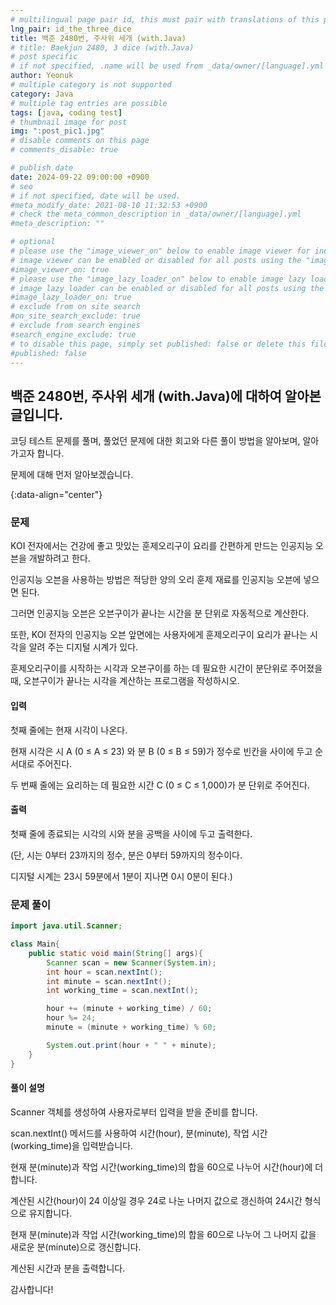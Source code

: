```yaml
---
# multilingual page pair id, this must pair with translations of this page. (This name must be unique)
lng_pair: id_the_three_dice
title: 백준 2480번, 주사위 세개 (with.Java)
# title: Baekjun 2480, 3 dice (with.Java)
# post specific
# if not specified, .name will be used from _data/owner/[language].yml
author: Yeonuk
# multiple category is not supported
category: Java
# multiple tag entries are possible
tags: [java, coding test]
# thumbnail image for post
img: ":post_pic1.jpg"
# disable comments on this page
# comments_disable: true

# publish date
date: 2024-09-22 09:00:00 +0900
# seo
# if not specified, date will be used.
#meta_modify_date: 2021-08-10 11:32:53 +0900
# check the meta_common_description in _data/owner/[language].yml
#meta_description: ""

# optional
# please use the "image_viewer_on" below to enable image viewer for individual pages or posts (_posts/ or [language]/_posts folders).
# image viewer can be enabled or disabled for all posts using the "image_viewer_posts: true" setting in _data/conf/main.yml.
#image_viewer_on: true
# please use the "image_lazy_loader_on" below to enable image lazy loader for individual pages or posts (_posts/ or [language]/_posts folders).
# image lazy loader can be enabled or disabled for all posts using the "image_lazy_loader_posts: true" setting in _data/conf/main.yml.
#image_lazy_loader_on: true
# exclude from on site search
#on_site_search_exclude: true
# exclude from search engines
#search_engine_exclude: true
# to disable this page, simply set published: false or delete this file
#published: false
---
```


<!-- outline-start -->

## 백준 2480번, 주사위 세개 (with.Java)에 대하여 알아본 글입니다.

코딩 테스트 문제를 풀며, 풀었던 문제에 대한 회고와 다른 풀이 방법을 알아보며, 알아가고자 합니다.

문제에 대해 먼저 알아보겠습니다.

{:data-align="center"}

<!-- outline-end -->

### 문제

KOI 전자에서는 건강에 좋고 맛있는 훈제오리구이 요리를 간편하게 만드는 인공지능 오븐을 개발하려고 한다.

인공지능 오븐을 사용하는 방법은 적당한 양의 오리 훈제 재료를 인공지능 오븐에 넣으면 된다.

그러면 인공지능 오븐은 오븐구이가 끝나는 시간을 분 단위로 자동적으로 계산한다.

또한, KOI 전자의 인공지능 오븐 앞면에는 사용자에게 훈제오리구이 요리가 끝나는 시각을 알려 주는 디지털 시계가 있다.

훈제오리구이를 시작하는 시각과 오븐구이를 하는 데 필요한 시간이 분단위로 주어졌을 때, 오븐구이가 끝나는 시각을 계산하는 프로그램을 작성하시오.

#### 입력

첫째 줄에는 현재 시각이 나온다.

현재 시각은 시 A (0 ≤ A ≤ 23) 와 분 B (0 ≤ B ≤ 59)가 정수로 빈칸을 사이에 두고 순서대로 주어진다.

두 번째 줄에는 요리하는 데 필요한 시간 C (0 ≤ C ≤ 1,000)가 분 단위로 주어진다.

#### 출력

첫째 줄에 종료되는 시각의 시와 분을 공백을 사이에 두고 출력한다.

(단, 시는 0부터 23까지의 정수, 분은 0부터 59까지의 정수이다.

디지털 시계는 23시 59분에서 1분이 지나면 0시 0분이 된다.)

### 문제 풀이

```java
import java.util.Scanner;

class Main{
    public static void main(String[] args){
        Scanner scan = new Scanner(System.in);
        int hour = scan.nextInt();
        int minute = scan.nextInt();
        int working_time = scan.nextInt();

        hour += (minute + working_time) / 60;
        hour %= 24;
        minute = (minute + working_time) % 60;

        System.out.print(hour + " " + minute);
    }
}
```

#### 풀이 설명

Scanner 객체를 생성하여 사용자로부터 입력을 받을 준비를 합니다.

scan.nextInt() 메서드를 사용하여 시간(hour), 분(minute), 작업 시간(working_time)을 입력받습니다.

현재 분(minute)과 작업 시간(working_time)의 합을 60으로 나누어 시간(hour)에 더합니다.

계산된 시간(hour)이 24 이상일 경우 24로 나눈 나머지 값으로 갱신하여 24시간 형식으로 유지합니다.

현재 분(minute)과 작업 시간(working_time)의 합을 60으로 나누어 그 나머지 값을 새로운 분(minute)으로 갱신합니다.

계산된 시간과 분을 출력합니다.

감사합니다!
